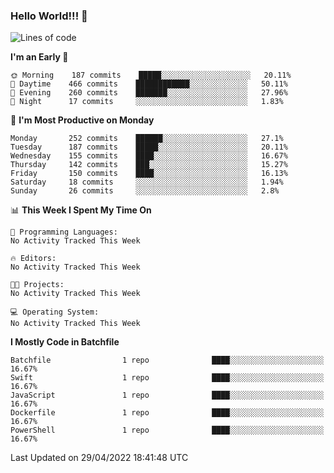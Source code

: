 ### Hello World!!! 👋

<!--
**kekotek/kekotek** is a ✨ _special_ ✨ repository because its `README.md` (this file) appears on your GitHub profile.

Here are some ideas to get you started:

- 🔭 I’m currently working on ...
- 🌱 I’m currently learning ...
- 👯 I’m looking to collaborate on ...
- 🤔 I’m looking for help with ...
- 💬 Ask me about ...
- 📫 How to reach me: ...
- 😄 Pronouns: ...
- ⚡ Fun fact: ...
-->

<!--START_SECTION:waka-->
![Lines of code](https://img.shields.io/badge/From%20Hello%20World%20I%27ve%20Written-19%20Thousand%20lines%20of%20code-blue)

**I'm an Early 🐤** 

```text
🌞 Morning    187 commits    █████░░░░░░░░░░░░░░░░░░░░   20.11% 
🌆 Daytime    466 commits    ████████████░░░░░░░░░░░░░   50.11% 
🌃 Evening    260 commits    ███████░░░░░░░░░░░░░░░░░░   27.96% 
🌙 Night      17 commits     ░░░░░░░░░░░░░░░░░░░░░░░░░   1.83%

```
📅 **I'm Most Productive on Monday** 

```text
Monday       252 commits    ██████░░░░░░░░░░░░░░░░░░░   27.1% 
Tuesday      187 commits    █████░░░░░░░░░░░░░░░░░░░░   20.11% 
Wednesday    155 commits    ████░░░░░░░░░░░░░░░░░░░░░   16.67% 
Thursday     142 commits    ███░░░░░░░░░░░░░░░░░░░░░░   15.27% 
Friday       150 commits    ████░░░░░░░░░░░░░░░░░░░░░   16.13% 
Saturday     18 commits     ░░░░░░░░░░░░░░░░░░░░░░░░░   1.94% 
Sunday       26 commits     ░░░░░░░░░░░░░░░░░░░░░░░░░   2.8%

```


📊 **This Week I Spent My Time On** 

```text
💬 Programming Languages: 
No Activity Tracked This Week

🔥 Editors: 
No Activity Tracked This Week

🐱‍💻 Projects: 
No Activity Tracked This Week

💻 Operating System: 
No Activity Tracked This Week

```

**I Mostly Code in Batchfile** 

```text
Batchfile                1 repo              ████░░░░░░░░░░░░░░░░░░░░░   16.67% 
Swift                    1 repo              ████░░░░░░░░░░░░░░░░░░░░░   16.67% 
JavaScript               1 repo              ████░░░░░░░░░░░░░░░░░░░░░   16.67% 
Dockerfile               1 repo              ████░░░░░░░░░░░░░░░░░░░░░   16.67% 
PowerShell               1 repo              ████░░░░░░░░░░░░░░░░░░░░░   16.67%

```



 Last Updated on 29/04/2022 18:41:48 UTC
<!--END_SECTION:waka-->
